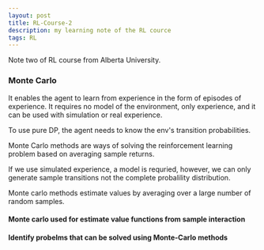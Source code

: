 ```yaml
---
layout: post
title: RL-Course-2
description: my learning note of the RL cource
tags: RL
---
```


Note two of RL course from Alberta University.

### Monte Carlo

It enables the agent to learn from experience in the form of episodes of experience. It requires no model of the environment, only experience, and it can be used with simulation or real experience.

To use pure DP, the agent needs to know the env's transition probabilities.

Monte Carlo methods are ways of solving the reinforcement learning problem based on averaging sample returns. 

If we use simulated experience, a model is requried, however, we can only generate sample transitions not the complete
probalility distribution.

Monte carlo methods estimate values by averaging over a large number of random samples.


#### Monte carlo used for estimate value functions from sample interaction


#### Identify probelms that can be solved using Monte-Carlo methods




